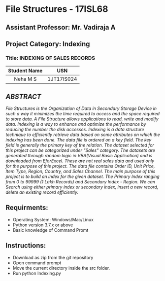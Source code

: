 # File Structures - 17ISL68
## Assistant Professor: Mr. Vadiraja A
## Project Category: Indexing
### Title: INDEXING OF SALES RECORDS
|Student Name |USN        |
|:-----------:|:---------:|
|Neha M S     |1JT17IS024 |

## *ABSTRACT* 

*File Structures is the Organization of Data in Secondary Storage Device in such a way it minimizes the time required to access and the space required to store data. A File Structure allows applications to read, write and modify data. Indexing is a way to enhance and optimize the performance by reducing the number the disk accesses. Indexing is a data structure technique to efficiently retrieve data based on some attributes on which the indexing has been done. The data file is ordered on a key field. The key field is generally the primary key of the relation. The dataset selected for this project can be categorized under "Sales" category. The datasets are generated through random logic in VBA(Visual Basic Application) and is downloaded from EforExcel. These are not real sales data and used only for the purpose of this project. The data file contains Order ID, Unit Price, Item Type, Region, Country, and Sales Channel. The main purpose of this project is to build an index for the given dataset. The Primary Index ranging from 0 to 99999 (1 Lakh Records) and Secondary Index - Region. We can Search using either primary index or secondary index, insert a new record, delete an existing record efficiently.*

## Requirments:
- Operating System: Windows/Mac/Linux
- Python version 3.7.x or above
- Basic knowledge of Command Promt

## Instructions:
- Download as zip from the git repository
- Open command prompt
- Move the current directory inside the src folder.
- Run python Indexing.py
